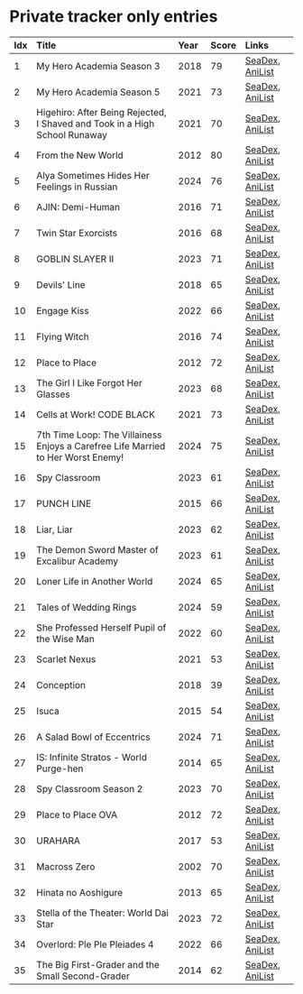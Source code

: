 # Private tracker only entries
| Idx | Title                                                                            | Year | Score | Links                                                                              |
| :---| :--------------------------------------------------------------------------------| :----| :-----| :----------------------------------------------------------------------------------|
| 1   | My Hero Academia Season 3                                                        | 2018 | 79    | [SeaDex](https://releases.moe/100166/), [AniList](https://anilist.co/anime/100166) |
| 2   | My Hero Academia Season 5                                                        | 2021 | 73    | [SeaDex](https://releases.moe/117193/), [AniList](https://anilist.co/anime/117193) |
| 3   | Higehiro: After Being Rejected, I Shaved and Took in a High School Runaway       | 2021 | 70    | [SeaDex](https://releases.moe/114232/), [AniList](https://anilist.co/anime/114232) |
| 4   | From the New World                                                               | 2012 | 80    | [SeaDex](https://releases.moe/13125/), [AniList](https://anilist.co/anime/13125)   |
| 5   | Alya Sometimes Hides Her Feelings in Russian                                     | 2024 | 76    | [SeaDex](https://releases.moe/162804/), [AniList](https://anilist.co/anime/162804) |
| 6   | AJIN: Demi-Human                                                                 | 2016 | 71    | [SeaDex](https://releases.moe/21341/), [AniList](https://anilist.co/anime/21341)   |
| 7   | Twin Star Exorcists                                                              | 2016 | 68    | [SeaDex](https://releases.moe/21499/), [AniList](https://anilist.co/anime/21499)   |
| 8   | GOBLIN SLAYER II                                                                 | 2023 | 71    | [SeaDex](https://releases.moe/129188/), [AniList](https://anilist.co/anime/129188) |
| 9   | Devils' Line                                                                     | 2018 | 65    | [SeaDex](https://releases.moe/99531/), [AniList](https://anilist.co/anime/99531)   |
| 10  | Engage Kiss                                                                      | 2022 | 66    | [SeaDex](https://releases.moe/146625/), [AniList](https://anilist.co/anime/146625) |
| 11  | Flying Witch                                                                     | 2016 | 74    | [SeaDex](https://releases.moe/21284/), [AniList](https://anilist.co/anime/21284)   |
| 12  | Place to Place                                                                   | 2012 | 72    | [SeaDex](https://releases.moe/12291/), [AniList](https://anilist.co/anime/12291)   |
| 13  | The Girl I Like Forgot Her Glasses                                               | 2023 | 68    | [SeaDex](https://releases.moe/160188/), [AniList](https://anilist.co/anime/160188) |
| 14  | Cells at Work! CODE BLACK                                                        | 2021 | 73    | [SeaDex](https://releases.moe/117533/), [AniList](https://anilist.co/anime/117533) |
| 15  | 7th Time Loop: The Villainess Enjoys a Carefree Life Married to Her Worst Enemy! | 2024 | 75    | [SeaDex](https://releases.moe/168374/), [AniList](https://anilist.co/anime/168374) |
| 16  | Spy Classroom                                                                    | 2023 | 61    | [SeaDex](https://releases.moe/146323/), [AniList](https://anilist.co/anime/146323) |
| 17  | PUNCH LINE                                                                       | 2015 | 66    | [SeaDex](https://releases.moe/20964/), [AniList](https://anilist.co/anime/20964)   |
| 18  | Liar, Liar                                                                       | 2023 | 62    | [SeaDex](https://releases.moe/131863/), [AniList](https://anilist.co/anime/131863) |
| 19  | The Demon Sword Master of Excalibur Academy                                      | 2023 | 61    | [SeaDex](https://releases.moe/140501/), [AniList](https://anilist.co/anime/140501) |
| 20  | Loner Life in Another World                                                      | 2024 | 65    | [SeaDex](https://releases.moe/173693/), [AniList](https://anilist.co/anime/173693) |
| 21  | Tales of Wedding Rings                                                           | 2024 | 59    | [SeaDex](https://releases.moe/160389/), [AniList](https://anilist.co/anime/160389) |
| 22  | She Professed Herself Pupil of the Wise Man                                      | 2022 | 60    | [SeaDex](https://releases.moe/119056/), [AniList](https://anilist.co/anime/119056) |
| 23  | Scarlet Nexus                                                                    | 2021 | 53    | [SeaDex](https://releases.moe/131150/), [AniList](https://anilist.co/anime/131150) |
| 24  | Conception                                                                       | 2018 | 39    | [SeaDex](https://releases.moe/101609/), [AniList](https://anilist.co/anime/101609) |
| 25  | Isuca                                                                            | 2015 | 54    | [SeaDex](https://releases.moe/20746/), [AniList](https://anilist.co/anime/20746)   |
| 26  | A Salad Bowl of Eccentrics                                                       | 2024 | 71    | [SeaDex](https://releases.moe/166828/), [AniList](https://anilist.co/anime/166828) |
| 27  | IS: Infinite Stratos - World Purge-hen                                           | 2014 | 65    | [SeaDex](https://releases.moe/20571/), [AniList](https://anilist.co/anime/20571)   |
| 28  | Spy Classroom Season 2                                                           | 2023 | 70    | [SeaDex](https://releases.moe/163542/), [AniList](https://anilist.co/anime/163542) |
| 29  | Place to Place OVA                                                               | 2012 | 72    | [SeaDex](https://releases.moe/16273/), [AniList](https://anilist.co/anime/16273)   |
| 30  | URAHARA                                                                          | 2017 | 53    | [SeaDex](https://releases.moe/98513/), [AniList](https://anilist.co/anime/98513)   |
| 31  | Macross Zero                                                                     | 2002 | 70    | [SeaDex](https://releases.moe/194/), [AniList](https://anilist.co/anime/194)       |
| 32  | Hinata no Aoshigure                                                              | 2013 | 65    | [SeaDex](https://releases.moe/20471/), [AniList](https://anilist.co/anime/20471)   |
| 33  | Stella of the Theater: World Dai Star                                            | 2023 | 72    | [SeaDex](https://releases.moe/157765/), [AniList](https://anilist.co/anime/157765) |
| 34  | Overlord: Ple Ple Pleiades 4                                                     | 2022 | 66    | [SeaDex](https://releases.moe/151898/), [AniList](https://anilist.co/anime/151898) |
| 35  | The Big First-Grader and the Small Second-Grader                                 | 2014 | 62    | [SeaDex](https://releases.moe/20504/), [AniList](https://anilist.co/anime/20504)   |